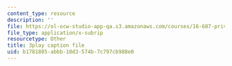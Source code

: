 ```yaml
---
content_type: resource
description: ''
file: https://ol-ocw-studio-app-qa.s3.amazonaws.com/courses/16-687-private-pilot-ground-school-january-iap-2019/b1781805abbb10d3574b7c797cb988e0_xPEqTH-c9Cc.srt
file_type: application/x-subrip
resourcetype: Other
title: 3play caption file
uid: b1781805-abbb-10d3-574b-7c797cb988e0
---
```

